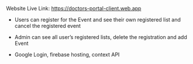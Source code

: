 Website Live Link: https://doctors-portal-client.web.app

* Users can register for the Event and see their own registered list and cancel the registered event

* Admin can see all user’s registered lists, delete the registration and add Event

* Google Login, firebase hosting, context API
